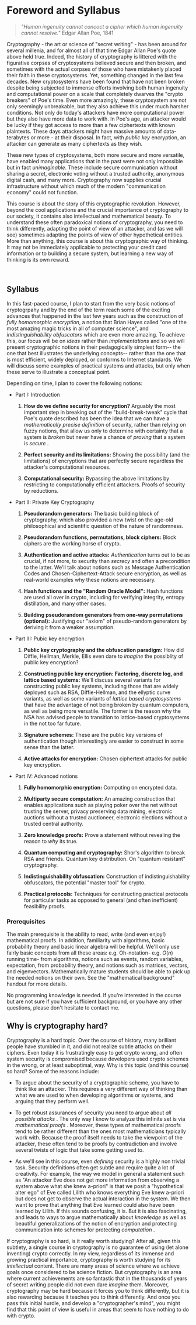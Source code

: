 
 

# Foreword and Syllabus

>   *"Human ingenuity cannot concoct a cipher which human ingenuity cannot
>   resolve."* Edgar Allan Poe, 1841

Cryptography - the art or science of "secret writing" - has been around for
several millenia, and for almost all of that time Edgar Allan Poe's quote above
held true. Indeed, the history of cryptography is littered with the figurative
corpses of cryptosystems believed secure and then broken, and sometimes with the
actual corpses of those who have mistakenly placed their faith in these
cryptosystems. Yet, something changed in the last few decades. New cryptosystems
have been found that have not been broken despite being subjected to immense
efforts involving both human ingenuity and computational power on a scale that
completely dwarves the "crypto breakers" of Poe's time. Even more amazingly,
these cryptosystem are not only seemingly unbreakable, but they also achieve
this under much harsher conditions. Not only do today's attackers have more
computational power but they also have more data to work with. In Poe's age, an
attacker would be lucky if they got access to more than a few ciphertexts with
known plaintexts. These days attackers might have massive amounts of data-
terabytes or more - at their disposal. In fact, with *public key* encryption,
an attacker can generate as many ciphertexts as they wish.

These new types of cryptosystems, both more secure and more versatile, have
enabled many applications that in the past were not only impossible but in fact
*unimaginable*. These include secure communication without sharing a secret,
electronic voting without a trusted authority, anonymous digital cash, and many
more. Cryptography now supplies crucial infrastructure without which much of the
modern "communication economy" could not function.

This course is about the story of this cryptographic revolution. However, beyond
the cool applications and the crucial importance of cryptography to our society,
it contains also intellectual and mathematical beauty. To understand these often
paradoxical notions of cryptography, you need to think differently, adapting the
point of view of an attacker, and (as we will see) sometimes adapting the points
of view of other hypothetical entities. More than anything, this course is about
this cryptographic way of thinking. It may not be immediately applicable to
protecting your credit card information or to building a secure system, but
learning a new way of thinking is its own reward.

 

## Syllabus

In this fast-paced course, I plan to start from the very basic notions of
cryptogrpahy and by the end of the term reach some of the exciting advances that
happened in the last few years such as the construction of *fully homomorphic
encryption*, a notion that Brian Hayes called "one of the most amazing magic
tricks in all of computer science", and *indistinguishability obfuscators* which
are even more amazing. To achieve this, our focus will be on *ideas* rather than
*implementations* and so we will present cryptographic notions in their
pedagogically simplest form-- the one that best illustrates the underlying
concepts-- rather than the one that is most efficient, widely deployed, or
conforms to Internet standards. We will discuss some examples of practical
systems and attacks, but only when these serve to illustrate a conceptual point.

Depending on time, I plan to cover the following notions:

-   Part I: Introduction

    1.  **How do we define security for encryption?** Arguably the most
        important step in breaking out of the "build-break-tweak" cycle that
        Poe's quote described has been the idea that we can have a
        *mathematically precise definition* of security, rather than relying on
        fuzzy notions, that allow us only to determine with certainty that a
        system is *broken* but never have a chance of *proving* that a system is
        *secure* .

    2.  **Perfect security and its limitations:** Showing the possibility (and
        the limitations) of encryptions that are perfectly secure regardless the
        attacker's computational resources.

    3.  **Computational security:** Bypassing the above limitations by
        restricting to computationally efficient attackers. Proofs of security
        by reductions.

-   Part II: Private Key Cryptography

    1.  **Pseudorandom generators:** The basic building block of cryptography,
        which also provided a new twist on the age-old philosophical and
        scientific question of the nature of randomness.

    2.  **Pseudorandom functions, permutations, block ciphers:** Block ciphers
        are the working horse of crypto.

    3.  **Authentication and active attacks:** *Authentication* turns out to be
        as crucial, if not more, to security than *secrecy* and often a
        precondition to the latter. We'll talk about notions such as Message
        Authentication Codes and Chosen-Ciphertext-Attack secure encryption, as
        well as real-world examples why these notions are necessary.

    4.  **Hash functions and the "Random Oracle Model":** Hash functions are
        used all over in crypto, including for verifying integrity, entropy
        distillation, and many other cases.

    5.  **Building pseudorandom generators from one-way permutations (optional):**
        Justifying our "axiom" of pseudo-random generators by deriving it from a
        weaker assumption.

-   Part III: Pubic key encryption

    1.  **Public key cryptography and the obfuscation paradigm:** How did
        Diffie, Hellman, Merkle, Ellis even dare to *imagine* the possiblity of
        public key encryption?

    2.  **Constructing public key encryption: Factoring, discrete log, and
        lattice based systems:** We'll discuss several variants for constructing
        public key systems, including those that are widely deployed such as
        RSA, Diffie-Hellman, and the ellyptic curve variants, as well as some
        variants of *lattice based cryptosystems* that have the advantage of not
        being broken by quantum computers, as well as being more versatile. The
        former is the reason why the NSA has advised people to transition to
        lattice-based cryptosystems in the not too far future.

    3.  **Signature schemes:** These are the public key versions of
        authentication though interestingly are easier to construct in some
        sense than the latter.

    4.  **Active attacks for encryption:** Chosen ciphertext attacks for public
        key encryption.

-   Part IV: Advanced notions

    1.  **Fully homomorphic encryption:** Computing on encrypted data.

    2.  **Multiparty secure computation:** An amazing construction that enables
        applications such as playing poker over the net without trusting the
        server, privacy preserving data mining, electronic auctions without a
        trusted auctioneer, electronic elections without a trusted central
        authority.

    3.  **Zero knowledge proofs:** Prove a statement without revealing the
        reason to *why* its true.

    4.  **Quantum computing and cryptography:** Shor's algorithm to break RSA
        and friends. Quantum key distribution. On "quantum resistant" cryptography.

    5.  **Indistinguishability obfuscation:** Construction of
        indistinguishability obfuscators, the potential "master tool" for
        crypto.

    6.  **Practical protocols:** Techniques for constructing practical protocols
        for particular tasks as opposed to general (and often inefficient)
        feasibility proofs.

### Prerequisites

The main prerequisite is the ability to read, write (and even enjoy!)
mathematical proofs. In addition, familiarity with algorithms, basic probability
theory and basic linear algebra will be helpful. We'll only use fairly basic
concepts from all these areas: e.g. Oh-notation- e.g. $O(n)$ running time- from
algorithms, notions such as events, random variables, expectation, from
probability theory, and notions such as matrices, vectors, and eigenvectors.
Mathematically mature students should be able to pick up the needed notions on
their own. See the "mathematical background" handout for more details.

No programming knowledge is needed. If you're interested in the course but are
not sure if you have sufficient background, or you have any other questions,
please don't hesitate to contact me.

Why is cryptography hard?
-------------------------

Cryptography is a hard topic. Over the course of history, many brilliant people
have stumbled in it, and did not realize subtle attacks on their ciphers. Even
today it is frustratingly easy to get crypto wrong, and often system security is
compromised because developers used crypto schemes in the wrong, or at least
suboptimal, way. Why is this topic (and this course) so hard? Some of the
reasons include:

-   To argue about the security of a cryptographic scheme, you have to think
    like an attacker. This requires a very different way of thinking than what
    we are used to when developing algorithms or systems, and arguing that they
    perform well.

-   To get robust assurances of security you need to argue about *all possible
    attacks* . The only way I know to analyze this infinite set is via
    *mathematical proofs* . Moreover, these types of mathematical proofs tend to
    be rather different than the ones most mathematicians typically work with.
    Because the proof itself needs to take the viewpoint of the attacker, these
    often tend to be proofs by contradiction and involve several twists of logic
    that take some getting used to.

-   As we'll see in this course, even *defining* security is a highly non
    trivial task. Security definitions often get subtle and require quite a lot
    of creativity. For example, the way we model in general a statement such as
    "An attacker Eve does not get more information from observing a system above
    what she knew a-priori" is that we posit a "hypothetical alter ego" of Eve
    called Lilith who knows everything Eve knew a-priori but does not get to
    observe the actual interaction in the system. We then want to prove that
    anything that Eve learned could also have been learned by Lilith. If this
    sounds confusing, it is. But it is also fascinating, and leads to ways to
    argue mathematically about *knowledge* as well as beautiful generalizations
    of the notion of encryption and protecting communication into schemes for
    protecting *computation* .

If cryptography is so hard, is it really worth studying? After all, given this
subtlety, a single course in cryptography is no guarantee of using (let alone
inventing) crypto correctly. In my view, regardless of its immense and growing
practical importance, cryptography is worth studying for its *intellectual*
content. There are many areas of science where we achieve goals once considered
to be science fiction. But cryptography is an area where current achievements
are so fantastic that in the thousands of years of secret writing people did not
even dare *imagine* them. Moreover, cryptography may be hard because it forces
you to think differently, but it is also rewarding because it teaches you to
think differently. And once you pass this initial hurdle, and develop a
"cryptographer's mind", you might find that this point of view is useful in
areas that seem to have nothing to do with crypto.
